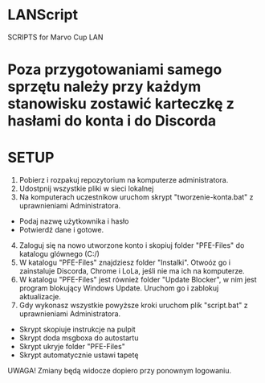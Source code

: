 # LANScript
SCRIPTS for Marvo Cup LAN

# Poza przygotowaniami samego sprzętu należy przy każdym stanowisku zostawić karteczkę z hasłami do konta i do Discorda

# SETUP
1. Pobierz i rozpakuj repozytorium na komputerze administratora.
2. Udostpnij wszystkie pliki w sieci lokalnej
3. Na komputerach uczestnikow uruchom skrypt "tworzenie-konta.bat" z uprawnieniami Administratora.
- Podaj nazwę użytkownika i hasło
- Potwierdź dane i gotowe.
4. Zaloguj się na nowo utworzone konto i skopiuj folder "PFE-Files" do katalogu glównego (C:/)
5. W katalogu "PFE-Files" znajdziesz folder "Instalki". Otwoóz go i zainstaluje Discorda, Chrome i LoLa, jeśli nie ma ich na komputerze.
6. W katalogu "PFE-Files" jest również folder "Update Blocker", w nim jest program blokujący Windows Update. Uruchom go i zablokuj aktualizacje.
7. Gdy wykonasz wszystkie powyższe kroki uruchom plik "script.bat" z uprawnieniami Administratora.
- Skrypt skopiuje instrukcje na pulpit
- Skrypt doda msgboxa do autostartu
- Skrypt ukryje folder "PFE-Files"
- Skrypt automatycznie ustawi tapetę

UWAGA! Zmiany będą widocze dopiero przy ponownym logowaniu.
